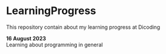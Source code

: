 # LearningProgress
This repository contain about my learning progress at Dicoding

**16 August 2023**<br>
Learning about programming in general
